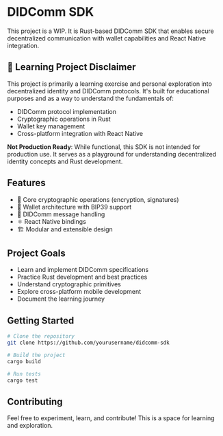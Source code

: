 # DIDComm SDK

This project is a WIP. It is Rust-based DIDComm SDK that enables secure decentralized communication with wallet capabilities and React Native integration.

## 🚨 Learning Project Disclaimer

This project is primarily a learning exercise and personal exploration into decentralized identity and DIDComm protocols. It's built for educational purposes and as a way to understand the fundamentals of:
- DIDComm protocol implementation
- Cryptographic operations in Rust
- Wallet key management
- Cross-platform integration with React Native

**Not Production Ready**: While functional, this SDK is not intended for production use. It serves as a playground for understanding decentralized identity concepts and Rust development.

## Features

- 🔐 Core cryptographic operations (encryption, signatures)
- 📱 Wallet architecture with BIP39 support
- 🔄 DIDComm message handling
- ⚛️ React Native bindings
- 🏗️ Modular and extensible design

## Project Goals

- Learn and implement DIDComm specifications
- Practice Rust development and best practices
- Understand cryptographic primitives
- Explore cross-platform mobile development
- Document the learning journey

## Getting Started

```bash
# Clone the repository
git clone https://github.com/yourusername/didcomm-sdk

# Build the project
cargo build

# Run tests
cargo test
```

## Contributing

Feel free to experiment, learn, and contribute! This is a space for learning and exploration.
